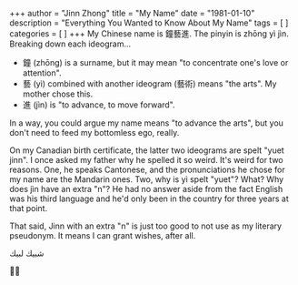 +++
author = "Jinn Zhong"
title = "My Name"
date = "1981-01-10"
description = "Everything You Wanted to Know About My Name"
tags = [
]
categories = [
]
+++
My Chinese name is 鐘藝進. The pinyin is zhōng yì jìn. Breaking down each ideogram...

* 鐘 (zhōng) is a surname, but it may mean "to concentrate one's love or attention".
* 藝 (yì) combined with another ideogram (藝術) means "the arts". My mother chose this.
* 進 (jìn) is "to advance, to move forward".

In a way, you could argue my name means "to advance the arts", but you don't need to feed my bottomless ego, really.

On my Canadian birth certificate, the latter two ideograms are spelt "yuet jinn". I once asked my father why he spelled it so weird. It's weird for two reasons. One, he speaks Cantonese, and the pronunciations he chose for my name are the Mandarin ones. Two, why is yì spelt "yuet"? What? Why does jìn have an extra "n"? He had no answer aside from the fact English was his third language and he'd only been in the country for three years at that point.

That said, Jinn with an extra "n" is just too good to not use as my literary pseudonym. It means I can grant wishes, after all.

شبيك لبيك

:genie_man:
